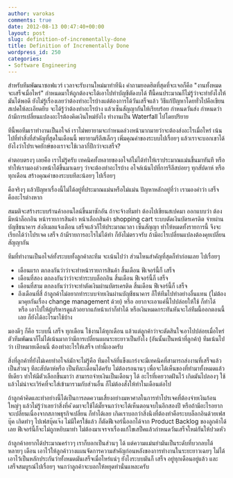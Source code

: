 ```yaml
---
author: varokas
comments: true
date: 2012-08-13 00:47:40+00:00
layout: post
slug: definition-of-incrementally-done
title: Definition of Incrementally Done
wordpress_id: 250
categories:
- Software Engineering
---
```


สำหรับทีมพัฒนาซอฟแวร์ เวลาจะรับงานใหม่มาทำทีนึง คำถามยอดฮิตที่สุดที่จะเจอก็คือ "งานทั้งหมดจะเสร็จเมื่อไหร่" กำหนดมาให้ถูกต้องจะได้เอาไปทำบัญชีตัดงบได้ ทีีนี้คนประมาณก็ไม่รู้ว่าจะทำยังไงให้มันได้พอดี ยังไม่รู้เรื่องเลยว่าต้องทำอะไรบ้างแต่ต้องการได้วันเสร็จแล้ว วิธีแก้ปัญหาโดยทั่วไปคือเขียนสเปคให้ละเอียดยิบ จะได้รู้ว่าต้องทำอะไรบ้าง แล้วเซ็นสัญญากันให้เรียบร้อย กำหนดวันส่ง กำหนดว่าถ้ามีการเปลี่ยนแปลงอะไรต้องคิดเงินใหม่ยังไง ทำงานเป็น Waterfall ไปโดยปริยาย

ทีนี้พอทีมเราทำงานเป็นอไจล์ เราไม่พยายามจะกำหนดล่วงหน้ามากมายว่าจะต้องส่งอะไรเมื่อไหร่ เน้นไปที่ทำสิ่งที่สำคัญที่สุดในเดือนนี้ พยายามรีลีสเล็กๆ เพิ่มคุณค่าของระบบไปเรื่อยๆ แล้วเราจะบอกเขาได้ยังไงว่าโปรเจคยักษ์ของเราจะใช้เวลากี่ปีกว่าจะเสร็จ?

คำตอบตรงๆ เลยคือ เราไม่่รู้ครับ เทคนิคทั้งหลายของอไจล์ไม่ได้ทำให้เราประมาณแม่นขึ้นมาทันที หรือทำให้เรามองล่วงหน้าได้ขึ้นมาเฉยๆ ว่าจะต้องทำอะไรบ้าง อไจล์เน้นไปที่การรีลีสบ่อยๆ ทุกสัปดาห์ หรือทุกเดือน สร้างคุณค่าของระบบทีละน้อยๆ ไปเรื่อยๆ

คือจริงๆ แล้วปัญหาเรื่องนี้ไม่ได้อยู่ที่ประมาณแม่นหรือไม่แม่น ปัญหาหลักอยู่ที่ว่า เรามองคำว่า เสร็จ คืออะไรต่างหาก 

สมมติจะสร้างระบบร้านค้าออนไลน์ขึ้นมาซักอัน ถ้าจะจ้างทีมทำ ต้องไปเขียนสเปคมา ออกแบบว่า ต้องมีหน้าล็อกอิน หน้ารายการสินค้า หน้าเลือกสินค้า shopping cart ระบบตัดเงินบัตรเครดิต จ่ายผ่านบัญชีธนาคาร ส่งอีเมลแจ้งเตือน เสร็จแล้วก็ให้ประมาณเวลา เซ็นสัญญา ทำให้หมดทั้งรายการนี้ จึงจะเรียกได้ว่าโปรเจค เสร็จ ถ้ามีรายการอะไรไม่ได้ทำ ก็ยังไม่ตรวจรับ ถ้ามีอะไรเปลี่ยนแปลงต้องคุยเปลี่ยนสัญญากัน

ทีมที่ทำงานเป็นอไจล์ทั้งระบบทั้งลูกค้าละทีม จะเน้นไปว่า ส่วนไหนสำคัญที่สุดก็ทำก่อนเลย ไปเรื่อยๆ 

  * เดือนแรก ตกลงกันว่าว่าจะทำหน้ารายการสินค้า สิ้นเดือน ฟีเจอร์นี้ก็ เสร็จ
  * เดือนที่สอง ตกลงกันว่าว่าจะทำระบบล็อกอิน สิ้นเดือน ฟีเจอร์นี้ก็ เสร็จ
  * เดือนที่สาม ตกลงกันว่าว่าจะทำตัดเงินผ่านบัตรเครติด สิ้นเดือน ฟีเจอร์นี้ก็ เสร็จ
  * ถึงเดือนที่สี่ ถ้าลูกค้าไม่อยากทำระบบจ่ายเงินผ่านบัญชีธนาคาร ก็ให้ทีมไปทำอย่างอื่นแทน (ไม่ต้องมาคุยกันเรื่อง change management ด้วย) หรือ อยากจะเอาแค่นี้ไปปล่อยให้ใช้ ก็ทำได้ หรือ เอาไปให้ผู้บริหารดูแล้วอยากแก้หน้าเก่าก็ทำได้ หรือเงินหมดกระทันหันจะไล่ทีมนี้ออกตอนนี้เลย ก็ยังได้อะไรมาใช้บ้าง

มองดีๆ ก็คือ ระบบนี้ เสร็จ ทุกเดือน ใช้งานได้ทุกเดือน แล้วแต่ลูกค้าว่าจะตัดสินใจเอาไปปล่อยเมื่อไหร่ ตัวทีมพัฒนาก็ไม่ได้เน้นมากว่ามีการเปลี่ยนแผนระยะยาวเป็นยังไง (อันนั้นเป็นหน้าที่ลูกค้า) ทีมเน้นไปว่า เป้าหมายเดือนนี้ ต้องทำอะไรให้เสร็จ เท่านี้เองครับ

สิ่งที่ลูกค้าที่ยังไม่เคยทำอไจล์มักจะไม่รู้คือ ทีมอไจล์ที่แข็งแกร่งจะมีเทคนิคที่สามารถส่งงานที่เสร็จแล้วเป็นส่วนๆ ทีละสัปดาห์หรือ เป็นทีละเดือนได้ครับ ไม่ต้องรอนานๆ เพื่อจะได้เห็นของที่ทำมาทั้งหมดแล้วทีเดียว ทำให้มีตัวเลือกขึ้นมาว่า สามารถจ่ายเงินเป็นเดือนๆ ได้ อะไรที่เคยวาดฝันไว้ เกิดมันไปลองๆ ใช้แล้วไม่น่าจะเวิร์คที่จะใส่เข้ามารวมกับส่วนอื่น ก็ไม่ต้องสั่งให้ทำในเดือนต่อไป 

ถ้าลูกค้าคิดและทำอย่างนี้ได้เป็นการลดความเสี่ยงอย่างมหาศาลในการทำโปรเจคที่ต้องจ่ายเงินก้อนใหญ่ๆ แล้วไม่รู้ว่าเลยว่าสิ่งที่ค
ิดมาจะใช้ได้มั๊ยจนกว่าจะได้เห็นตอนจบในอีกสองปี หรือถ้ามีอะไรอยากจะเปลี่ยนเนื่องจากสภาพธุรกิจเปลี่ยน ก็ทำได้เลย เกิดเราบอกว่าสิ่งนึงที่ต้องทำคือระบบล็อกอินด้วยเฟสบุ๊ค เกิดทำๆ ไปเฟสบุ๊คเจ๊ง ไม่มีใครใช้แล้ว ก็ตัดฟีเจอร์นี้ออกได้จาก Product Backlog ของลูกค้าได้เลย ฟีเจอร์นี้ก็จะไม่ถูกหยิบมาทำ ไม่ต้องมาเจรจาเรื่องแก้ไขเสป็คแล้วกำหนดวันเสร็จใหม่กันให้ปวดหัว

ถ้าลูกค้าอยากได้ประมาณคร่าวๆ เราก็บอกเป็นส่วนๆ ได้ แต่ความแม่นยำมันเป็นระดับที่บวกลบได้หลายๆ เดือน เอาไว้ให้ลูกค้าวางแผนจัดการความสำคัญก่อนหลังของการทำงานในระยะยาวเฉยๆ ไม่ได้เอาไว้เป็นหลักประกันว่าทั้งหมดมันเสร็จเมื่อไหร่แน่ๆ ยังไงระบบมันก็ เสร็จ อยู่ทุกเดือนอยู่แล้ว และเสร็จสมบูรณ์ไปเรื่อยๆ จนกว่าลูกค้าจะบอกให้หยุดทำนั่นแหละครับ
